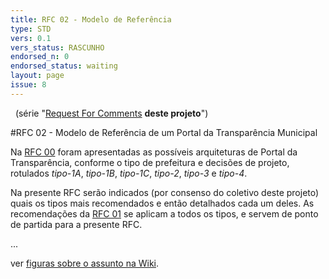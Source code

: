 ```yaml
---
title: RFC 02 - Modelo de Referência
type: STD
vers: 0.1
vers_status: RASCUNHO
endorsed_n: 0
endorsed_status: waiting
layout: page
issue: 8
---
```


&#160; (série "[Request For Comments](rfcs.md) **deste projeto**")

#RFC 02 - Modelo de Referência de um Portal da Transparência Municipal

Na [RFC 00](ref00.md) foram apresentadas as possíveis arquiteturas de Portal da Transparência, conforme o tipo de prefeitura e decisões de projeto, rotulados *tipo-1A*, *tipo-1B*, *tipo-1C*, *tipo-2*, *tipo-3* e *tipo-4*.

Na presente RFC serão indicados (por consenso do coletivo deste projeto) quais os tipos mais recomendados e então detalhados cada um deles. As recomendações da [RFC 01](ref01.md) se aplicam a todos os tipos, e servem de ponto de partida para a presente RFC.


...

ver [figuras sobre o assunto na Wiki](https://github.com/CPT-PC/backend-portal-transparencia/wiki/Preparo-das-ilustra%C3%A7%C3%B5es-da-RFC02).

